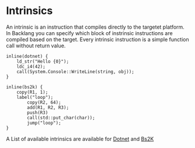 # Intrinsics

An intrinsic is an instruction that compiles directly to the targetet platform. In Backlang you can specify which block of instrinsic instructions are compiled based on the target. Every intrinsic instruction is a simple function call without return value.

```back
inline(dotnet) {
    ld_str("Hello {0}");
    ldc_i4(42);
    call(System.Console::WriteLine(string, obj));
}
```

```back
inline(bs2k) {
    copy(R1, 1);
    label("loop");
        copy(R2, 64);
        add(R1, R2, R3);
        push(R3)
        call(std::put_char(char));
        jump("loop");
}
```

A List of available intrinsics are available for [Dotnet](/docs/intrinsics_dotnet) and [Bs2K](/docs/intrinsics_bs2k)
